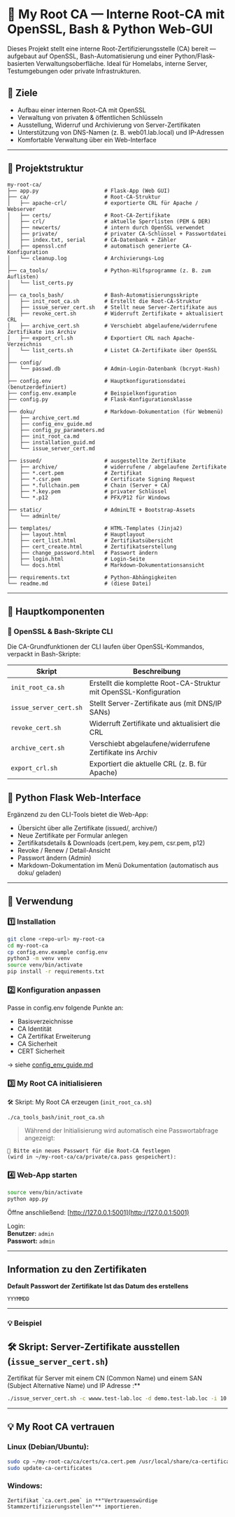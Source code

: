 # 🧩 My Root CA — Interne Root-CA mit OpenSSL, Bash & Python Web-GUI

Dieses Projekt stellt eine interne Root-Zertifizierungsstelle (CA) bereit — aufgebaut auf
OpenSSL, Bash-Automatisierung und einer Python/Flask-basierten Verwaltungsoberfläche.
Ideal für Homelabs, interne Server, Testumgebungen oder private Infrastrukturen.

## 🎯 Ziele

- Aufbau einer internen Root-CA mit OpenSSL
- Verwaltung von privaten & öffentlichen Schlüsseln
- Ausstellung, Widerruf und Archivierung von Server-Zertifikaten
- Unterstützung von DNS-Namen (z. B. web01.lab.local) und IP-Adressen
- Komfortable Verwaltung über ein Web-Interface

---

## 📁 Projektstruktur

```
my-root-ca/
├── app.py                     # Flask-App (Web GUI)
├── ca/                        # Root-CA-Struktur
│   ├── apache-crl/            # exportierte CRL für Apache / Webserver
│   ├── certs/                 # Root-CA-Zertifikate
│   ├── crl/                   # aktuelle Sperrlisten (PEM & DER)
│   ├── newcerts/              # intern durch OpenSSL verwendet
│   ├── private/               # privater CA-Schlüssel + Passwortdatei
│   ├── index.txt, serial      # CA-Datenbank + Zähler
│   ├── openssl.cnf            # automatisch generierte CA-Konfiguration
│   └── cleanup.log            # Archivierungs-Log
│
├── ca_tools/                  # Python-Hilfsprogramme (z. B. zum Auflisten)
│   └── list_certs.py
│
├── ca_tools_bash/             # Bash-Automatisierungsskripte
│   ├── init_root_ca.sh        # Erstellt die Root-CA-Struktur
│   ├── issue_server_cert.sh   # Stellt neue Server-Zertifikate aus
│   ├── revoke_cert.sh         # Widerruft Zertifikate + aktualisiert CRL
│   ├── archive_cert.sh        # Verschiebt abgelaufene/widerrufene Zertifikate ins Archiv
│   ├── export_crl.sh          # Exportiert CRL nach Apache-Verzeichnis
│   └── list_certs.sh          # Listet CA-Zertifikate über OpenSSL
│
├── config/
│   └── passwd.db              # Admin-Login-Datenbank (bcrypt-Hash)
│
├── config.env                 # Hauptkonfigurationsdatei (benutzerdefiniert)
├── config.env.example         # Beispielkonfiguration
├── config.py                  # Flask-Konfigurationsklasse
│
├── doku/                      # Markdown-Dokumentation (für Webmenü)
│   ├── archive_cert.md
│   ├── config_env_guide.md
│   ├── config_py_parameters.md
│   ├── init_root_ca.md
│   ├── installation_guid.md
│   └── issue_server_cert.md
│
├── issued/                    # ausgestellte Zertifikate
│   ├── archive/               # widerrufene / abgelaufene Zertifikate
│   ├── *.cert.pem             # Zertifikat
│   ├── *.csr.pem              # Certificate Signing Request
│   ├── *.fullchain.pem        # Chain (Server + CA)
│   ├── *.key.pem              # privater Schlüssel
│   └── *.p12                  # PFX/P12 für Windows
│
├── static/                    # AdminLTE + Bootstrap-Assets
│   └── adminlte/
│
├── templates/                 # HTML-Templates (Jinja2)
│   ├── layout.html            # Hauptlayout
│   ├── cert_list.html         # Zertifikatsübersicht
│   ├── cert_create.html       # Zertifikatserstellung
│   ├── change_password.html   # Passwort ändern
│   ├── login.html             # Login-Seite
│   └── docs.html              # Markdown-Dokumentationsansicht
│
├── requirements.txt           # Python-Abhängigkeiten
└── readme.md                  # (diese Datei)
```

---

## 🧩 Hauptkomponenten

### 🔹 OpenSSL & Bash-Skripte CLI

Die CA-Grundfunktionen der CLI laufen über OpenSSL-Kommandos, verpackt in Bash-Skripte:

| Skript | Beschreibung |
|--------|---------------|
| `init_root_ca.sh` | Erstellt die komplette Root-CA-Struktur mit OpenSSL-Konfiguration |
| `issue_server_cert.sh` | Stellt Server-Zertifikate aus (mit DNS/IP SANs) |
| `revoke_cert.sh` | Widerruft Zertifikate und aktualisiert die CRL |
| `archive_cert.sh` | Verschiebt abgelaufene/widerrufene Zertifikate ins Archiv |
| `export_crl.sh` | Exportiert die aktuelle CRL (z. B. für Apache) |

## 🔹 Python Flask Web-Interface

Ergänzend zu den CLI-Tools bietet die Web-App:
- Übersicht über alle Zertifikate (issued/, archive/)
- Neue Zertifikate per Formular anlegen
- Zertifikatsdetails & Downloads (cert.pem, key.pem, csr.pem, p12)
- Revoke / Renew / Detail-Ansicht
- Passwort ändern (Admin)
- Markdown-Dokumentation im Menü Dokumentation (automatisch aus doku/ geladen)

---

## 🧠 Verwendung

### 1️⃣ Installation
```bash
git clone <repo-url> my-root-ca
cd my-root-ca
cp config.env.example config.env
python3 -m venv venv
source venv/bin/activate
pip install -r requirements.txt
```

### 2️⃣ Konfiguration anpassen

Passe in config.env folgende Punkte an:
- Basisverzeichnisse
- CA Identität
- CA Zertifikat Erweiterung
- CA Sicherheit
- CERT Sicherheit

→ siehe [config_env_guide.md](doku/config_env_guide.md)

### 3️⃣ My Root CA initialisieren

🛠️ Skript: My Root CA erzeugen (`init_root_ca.sh`)

```bash
./ca_tools_bash/init_root_ca.sh
```

> Während der Initialisierung wird automatisch eine Passwortabfrage angezeigt:

```
🔐 Bitte ein neues Passwort für die Root-CA festlegen 
(wird in ~/my-root-ca/ca/private/ca.pass gespeichert):
```

### 4️⃣ Web-App starten

```bash
source venv/bin/activate
python app.py
```

Öffne anschließend: [http://127.0.0.1:5001](http://127.0.0.1:5001)

Login:  
**Benutzer:** `admin`  
**Passwort:** `admin` 


---

## Information zu den Zertifikaten

**Default Passwort der Zertifikate Ist das Datum des erstellens**
```
YYYMMDD
```

---

### 💡 Beispiel

## 🛠️ Skript: Server-Zertifikate ausstellen (`issue_server_cert.sh`)

Zertifikat für Server mit einem CN (Common Name) und einem SAN (Subject Alternative Name) und IP Adresse :**
```bash
./issue_server_cert.sh -c wwww.test-lab.loc -d demo.test-lab.loc -i 10.0.0.5
```

---

## 💡  My Root CA vertrauen

### Linux (Debian/Ubuntu):

```bash
sudo cp ~/my-root-ca/ca/certs/ca.cert.pem /usr/local/share/ca-certificates/internal-ca.crt
sudo update-ca-certificates
```

### Windows:

```
Zertifikat `ca.cert.pem` in **"Vertrauenswürdige Stammzertifizierungsstellen"** importieren.
```

